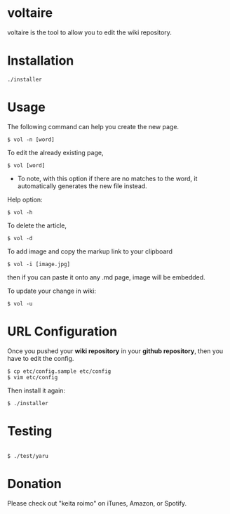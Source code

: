 # voltaire

voltaire is the tool to allow you to edit the wiki repository.

# Installation
```
./installer
```

# Usage
The following command can help you create the new page.

```
$ vol -n [word]
```

To edit the already existing page,

```
$ vol [word]
```

* To note, with this option if there are no matches to the word, it automatically generates the new file instead.

Help option:

```
$ vol -h
```

To delete the article,

```
$ vol -d
```

To add image and copy the markup link to your clipboard

```
$ vol -i [image.jpg]
```

then if you can paste it onto any .md page, image will be embedded.

To update your change in wiki:
```
$ vol -u
```

# URL Configuration

Once you pushed your **wiki repository** in your **github repository**, then you have to edit the config.

```
$ cp etc/config.sample etc/config
$ vim etc/config
```

Then install it again:

```
$ ./installer
```

# Testing

```

$ ./test/yaru
```


# Donation

Please check out "keita roimo" on iTunes, Amazon, or Spotify.
